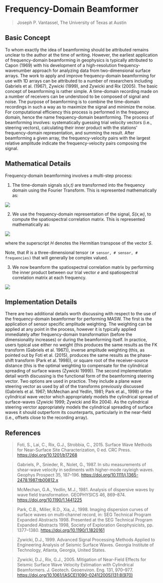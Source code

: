 # Frequency-Domain Beamformer

> Joseph P. Vantassel, The University of Texas at Austin

## Basic Concept

To whom exactly the idea of beamforming should be attributed remains unclear
to the author at the time of writing. However, the earliest application of
frequency-domain beamforming in geophysics is typically attributed to Capon
(1969) with his development of a high-resolution frequency-wavenumber approach
for analyzing data from two-dimensional surface arrays. The work to apply and
improve frequency-domain beamforming for use with 1D arrays can be attributed
to a number of researchers including Gabriels et al. (1967), Zywicki (1999),
and Zywicki and Rix (2005). The basic concept of beamforming is rather
simple. A time-domain recording made on a number of receivers can be understood
to be composed of signal and noise. The purpose of beamforming is to combine the
time-domain recordings in such a way as to maximize the signal and minimize the
noise. For computational efficiency this process is performed in the frequency
domain, hence the name frequency-domain beamforming. The process of beamforming
involves: systematically guessing trial velocity vectors (i.e., steering
vectors), calculating their inner product with the stations' frequency-domain
representation, and summing the result. After beamforming a given array, the
frequency-velocity pairs with the largest relative amplitude indicate the
frequency-velocity pairs composing the signal.

## Mathematical Details

Frequency-domain beamforming involves a multi-step process:

1. The time-domain signals _s(x,t)_ are transformed into the frequency
domain using the Fourier Transform. This is represented mathematically as:

<img src="https://render.githubusercontent.com/render/math?math=S(x,w)=\int_{}^{} s(x,t)e^{i2 \pi ft} dt">

2. We use the frequency-domain representation of the signal, _S(x,w)_,
to compute the spatiospectral correlation matrix. This is represented
mathematically as:

<img src="https://render.githubusercontent.com/render/math?math=R(\omega) =  SS^{H}">

where the superscript _H_ denotes the Hermitian transpose of the vector _S_.

Note, that _R_ is a three-dimensional tensor
`(# sensor, # sensor, # frequencies)` that will generally be complex valued.

3. We now beamform the spatiospectral correlation matrix by performing the
inner product between our trial vector _e_ and spatiospectral correlation
matrix at each frequency.

<img src="https://render.githubusercontent.com/render/math?math=P(\omega, k) =  e^{H} R e">

## Implementation Details

There are two additional details worth discussing with respect to the use of
the frequency-domain beamformer for performing MASW. The first is the
application of sensor specific amplitude weighting. The weighting can be applied
at any point in the process, however it is typically applied immediately after
frequency-domain transformation (before the dimensionality increases) or during
the beamforming itself. In practice, users typical use either no weight (this
produces the same results as the FK transform (Gabriels et al. 1967)), inverse
amplitude weighting (this, as pointed out by Foti et al. (2015), produces the
same results as the phase-shift transform (Park et al. 1998)), or square root of
the receiver-source distance (this is the optimal weighting to compensate for
the cylindrical spreading of surface waves (Zywicki 1999)). The second
implementation detail worth discussing is the
functional form of the beamforming steering vector. Two options are used in
practice. They include a plane wave steering vector as used by all of the transforms
previously discussed (Gabriels et al. 1967; McMechan and Yedlin, 1981;
Park et al., 1998)
or the cylindrical wave vector which appropriately models the cylindrical spread
of surface-waves (Zywicki 1999; Zywicki and Rix 2004). As the cylindrical
steering verctor appropriately models the cylindrical spreading of surface
waves it should outperform its counterparts, particularly in the near-field
(i.e., offsets close to the recording array).

## References

> Foti, S., Lai, C., Rix, G.J., Strobbia, C., 2015. Surface Wave Methods for
> Near-Surface Site Characterization, 0 ed. CRC Press.
> https://doi.org/10.1201/b17268

> Gabriels, P., Snieder, R., Nolet, G., 1987. In situ measurements of
> shear-wave velocity in sediments with higher-mode rayleigh waves. Geophys
> Prospect 35, 187–196. https://doi.org/10.1111/j.1365-2478.1987.tb00812.x

> McMechan, G.A., Yedlin, M.J., 1981. Analysis of dispersive waves by wave field
> transformation. GEOPHYSICS 46, 869–874. https://doi.org/10.1190/1.1441225

> Park, C.B., Miller, R.D., Xia, J., 1998. Imaging dispersion curves of surface
> waves on multi‐channel record, in: SEG Technical Program Expanded Abstracts
> 1998. Presented at the SEG Technical Program Expanded Abstracts 1998, Society
> of Exploration Geophysicists, pp. 1377–1380. https://doi.org/10.1190/1.1820161

> Zywicki, D.J., 1999. Advanced Signal Processing Methods Applied to Engineering
> Analysis of Seismic Surface Waves. Georgia Institute of Technology, Atlanta,
> Georgia, United States.

> Zywicki, D.J., Rix, G.J., 2005. Mitigation of Near-Field Effects for Seismic
> Surface Wave Velocity Estimation with Cylindrical Beamformers. J. Geotech.
> Geoenviron. Eng. 131, 970–977.
> https://doi.org/10.1061/(ASCE)1090-0241(2005)131:8(970)
